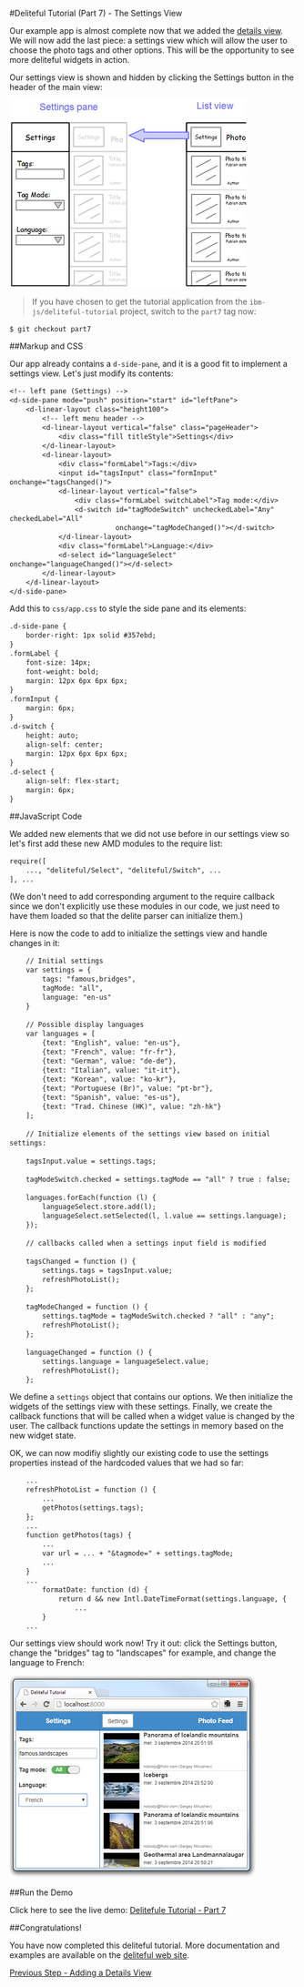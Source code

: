 #Deliteful Tutorial (Part 7) - The Settings View

Our example app is almost complete now that we added the [details view](Part_6_Details_View.md).
We will now add the last piece: a settings view which will allow the user to choose the photo tags and other options.
This will be the opportunity to see more deliteful widgets in action.

Our settings view is shown and hidden by clicking the Settings button in the header of the main view:

![Settings View Sketch](images/settingssketch.png)

> If you have chosen to get the tutorial application from the `ibm-js/deliteful-tutorial` project,
switch to the `part7` tag now:

````
$ git checkout part7
````

##Markup and CSS

Our app already contains a `d-side-pane`, and it is a good fit to implement a settings view. Let's just modify its
contents:

````
<!-- left pane (Settings) -->
<d-side-pane mode="push" position="start" id="leftPane">
    <d-linear-layout class="height100">
        <!-- left menu header -->
        <d-linear-layout vertical="false" class="pageHeader">
            <div class="fill titleStyle">Settings</div>
        </d-linear-layout>
        <d-linear-layout>
            <div class="formLabel">Tags:</div>
            <input id="tagsInput" class="formInput" onchange="tagsChanged()">
            <d-linear-layout vertical="false">
                <div class="formLabel switchLabel">Tag mode:</div>
                <d-switch id="tagModeSwitch" uncheckedLabel="Any" checkedLabel="All"
                          onchange="tagModeChanged()"></d-switch>
            </d-linear-layout>
            <div class="formLabel">Language:</div>
            <d-select id="languageSelect" onchange="languageChanged()"></d-select>
        </d-linear-layout>
    </d-linear-layout>
</d-side-pane>
````

Add this to `css/app.css` to style the side pane and its elements:

````
.d-side-pane {
    border-right: 1px solid #357ebd;
}
.formLabel {
    font-size: 14px;
    font-weight: bold;
    margin: 12px 6px 6px 6px;
}
.formInput {
    margin: 6px;
}
.d-switch {
    height: auto;
    align-self: center;
    margin: 12px 6px 6px 6px;
}
.d-select {
    align-self: flex-start;
    margin: 6px;
}
````

##JavaScript Code

We added new elements that we did not use before in our settings view so let's first add these new AMD modules to the
require list:

````
require([
	..., "deliteful/Select", "deliteful/Switch", ...
], ...
````

(We don't need to add corresponding argument to the require callback since we don't explicitly use these modules in
our code, we just need to have them loaded so that the delite parser can initialize them.)

Here is now the code to add to initialize the settings view and handle changes in it:

````
	// Initial settings
	var settings = {
		tags: "famous,bridges",
		tagMode: "all",
		language: "en-us"
	}

	// Possible display languages
	var languages = [
		{text: "English", value: "en-us"},
		{text: "French", value: "fr-fr"},
		{text: "German", value: "de-de"},
		{text: "Italian", value: "it-it"},
		{text: "Korean", value: "ko-kr"},
		{text: "Portuguese (Br)", value: "pt-br"},
		{text: "Spanish", value: "es-us"},
		{text: "Trad. Chinese (HK)", value: "zh-hk"}
	];

	// Initialize elements of the settings view based on initial settings:

	tagsInput.value = settings.tags;

	tagModeSwitch.checked = settings.tagMode == "all" ? true : false;

	languages.forEach(function (l) {
		languageSelect.store.add(l);
		languageSelect.setSelected(l, l.value == settings.language);
	});

	// callbacks called when a settings input field is modified

	tagsChanged = function () {
		settings.tags = tagsInput.value;
		refreshPhotoList();
	};

	tagModeChanged = function () {
		settings.tagMode = tagModeSwitch.checked ? "all" : "any";
		refreshPhotoList();
	};

	languageChanged = function () {
		settings.language = languageSelect.value;
		refreshPhotoList();
	};
````

We define a `settings` object that contains our options. We then initialize the widgets of the settings view with
these settings. Finally, we create the callback functions that will be called when a widget value is changed by the
user. The callback functions update the settings in memory based on the new widget state.

OK, we can now modifiy slightly our existing code to use the settings properties instead of the hardcoded values that
 we had so far:

````
    ...
	refreshPhotoList = function () {
		...
		getPhotos(settings.tags);
	};
	...
	function getPhotos(tags) {
	    ...
		var url = ... + "&tagmode=" + settings.tagMode;
		...
	}
	...
		formatDate: function (d) {
			return d && new Intl.DateTimeFormat(settings.language, {
				...
		}
	...
````

Our settings view should work now! Try it out: click the Settings button, change the "bridges" tag to "landscapes" for
example, and change the language to French:

![Settings View](images/settingsview.png)

##Run the Demo

Click here to see the live demo:
[Delitefule Tutorial - Part 7](http://ibm-js.github.io/deliteful-tutorial/runnable/part7/index.html)

##Congratulations!

You have now completed this deliteful tutorial. More documentation and examples are available on the
[deliteful web site](http://ibm-js.github.io/deliteful/index.htm).

[Previous Step - Adding a Details View](Part_6_Details_View.md)
